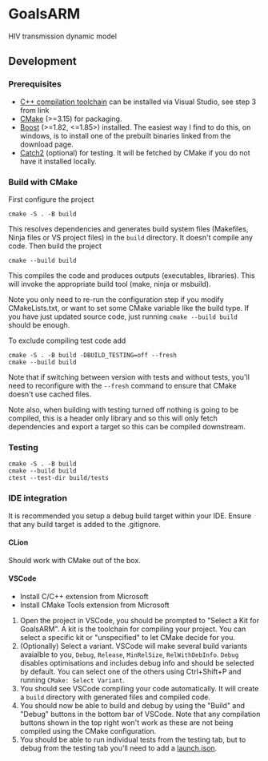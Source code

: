 # GoalsARM
HIV transmission dynamic model

## Development

### Prerequisites

* [C++ compilation toolchain](https://code.visualstudio.com/docs/cpp/config-msvc) can be installed via Visual Studio, see step 3 from link
* [CMake](https://cmake.org/) (>=3.15) for packaging.
* [Boost](https://www.boost.org/users/download/) (>=1.82, <=1.85>) installed. The easiest way I find to do this, on windows, is to install one of the prebuilt binaries linked from the download page.
* [Catch2](https://github.com/catchorg/Catch2) (optional) for testing. It will be fetched by CMake if you do not have it installed locally.

### Build with CMake

First configure the project
```console
cmake -S . -B build
```

This resolves dependencies and generates build system files (Makefiles, Ninja files or VS project files) in the `build` directory. It doesn't compile any code. Then build the project

```console
cmake --build build
```

This compiles the code and produces outputs (executables, libraries). This will invoke the appropriate build tool (make, ninja or msbuild).

Note you only need to re-run the configuration step if you modify CMakeLists.txt, or want to set some CMake variable like the build type. If you have just updated source code, just running `cmake --build build` should be enough.

To exclude compiling test code add
```console
cmake -S . -B build -DBUILD_TESTING=off --fresh
cmake --build build
```

Note that if switching between version with tests and without tests, you'll need to reconfigure with the `--fresh` command to ensure that CMake doesn't use cached files.

Note also, when building with testing turned off nothing is going to be compiled, this is a header only library and so this will only fetch dependencies and export a target so this can be compiled downstream.

### Testing

```console
cmake -S . -B build
cmake --build build
ctest --test-dir build/tests
```

### IDE integration

It is recommended you setup a debug build target within your IDE. Ensure that any build target is added to the .gitignore.

#### CLion

Should work with CMake out of the box.

#### VSCode

* Install C/C++ extension from Microsoft
* Install CMake Tools extension from Microsoft

1. Open the project in VSCode, you should be prompted to "Select a Kit for GoalsARM". A kit is the toolchain for compiling your project. You can select a specific kit or "unspecified" to let CMake decide for you.
1. (Optionally) Select a variant. VSCode will make several build variants avaialble to you, `Debug`, `Release`, `MinRelSize`, `RelWithDebInfo`. `Debug` disables optimisations and includes debug info and should be selected by default. You can select one of the others using Ctrl+Shift+P and running `CMake: Select Variant`. 
1. You should see VSCode compiling your code automatically. It will create a `build` directory with generated files and compiled code.
1. You should now be able to build and debug by using the "Build" and "Debug" buttons in the bottom bar of VSCode. Note that any compilation buttons shown in the top right won't work as these are not being compiled using the CMake configuration.
1. You should be able to run individual tests from the testing tab, but to debug from the testing tab you'll need to add a [launch.json](https://github.com/microsoft/vscode-cmake-tools/blob/main/docs/debug-launch.md#debug-using-a-launchjson-file).
